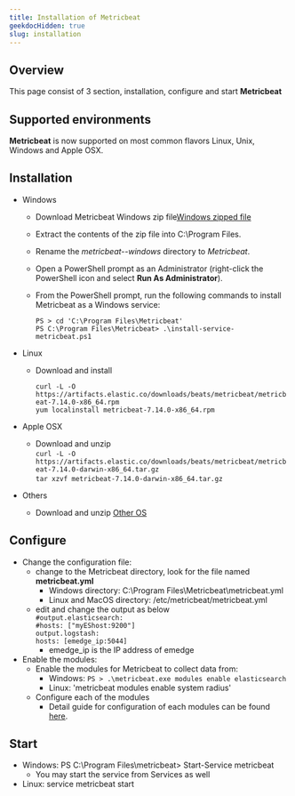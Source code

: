 ```yaml
---
title: Installation of Metricbeat
geekdocHidden: true
slug: installation
---
```


## Overview

This page consist of 3 section, installation, configure and start **Metricbeat**

## Supported environments
**Metricbeat** is now supported on most common flavors Linux, Unix, Windows and Apple OSX.

## Installation
  - Windows
    - Download Metricbeat Windows zip file<a href="https://www.elastic.co/downloads/beats/metricbeat" target="_blank">Windows zipped file</a>
    - Extract the contents of the zip file into C:\Program Files.
    - Rename the *metricbeat-<version>-windows* directory to *Metricbeat*.
    - Open a PowerShell prompt as an Administrator (right-click the PowerShell icon and select **Run As Administrator**).
    - From the PowerShell prompt, run the following commands to install Metricbeat as a Windows service:

	      PS > cd 'C:\Program Files\Metricbeat'
		  PS C:\Program Files\Metricbeat> .\install-service-metricbeat.ps1

  - Linux
    - Download and install

         `curl -L -O https://artifacts.elastic.co/downloads/beats/metricbeat/metricbeat-7.14.0-x86_64.rpm`  
		 `yum localinstall metricbeat-7.14.0-x86_64.rpm`


  - Apple OSX
    - Download and unzip  
	`curl -L -O https://artifacts.elastic.co/downloads/beats/metricbeat/metricbeat-7.14.0-darwin-x86_64.tar.gz`  
	`tar xzvf metricbeat-7.14.0-darwin-x86_64.tar.gz`

  - Others
    - Download and unzip <a href="https://www.elastic.co/downloads/beats/metricbeat" target="_blank">Other OS</a>
  

## Configure
  - Change the configuration file:
    - change to the Metricbeat directory, look for the file named **metricbeat.yml**
	    * Windows directory: C:\Program Files\Metricbeat\metricbeat.yml
	    * Linux and MacOS directory: /etc/metricbeat/metricbeat.yml
	- edit and change the output as below  
`#output.elasticsearch:`  
       `#hosts: ["myEShost:9200"]`  
`output.logstash:`  
	   `hosts: [emedge_ip:5044]`  
		* emedge_ip is the IP address of emedge
  - Enable the modules:
    - Enable the modules for Metricbeat to collect data from: 
	  * Windows: `PS > .\metricbeat.exe modules enable elasticsearch`  
	  * Linux: 'metricbeat modules enable system radius'
	- Configure each of the modules
	  * Detail guide for configuration of each modules can be found <a href="https://www.elastic.co/guide/en/beats/metricbeat/7.14/metricbeat-modules.html" target="_blank">here</a>.

## Start
  - Windows: PS C:\Program Files\metricbeat> Start-Service metricbeat
	* You may start the service from Services as well
  - Linux: service metricbeat start
  

